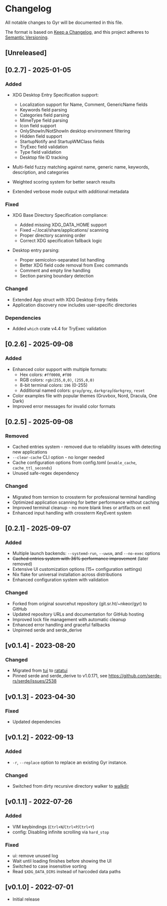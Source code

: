 # Changelog
All notable changes to Gyr will be documented in this file.

The format is based on [Keep a Changelog](https://keepachangelog.com/en/1.0.0/),
and this project adheres to [Semantic Versioning](https://semver.org/spec/v2.0.0.html).

## [Unreleased]

## [0.2.7] - 2025-01-05

### Added

* XDG Desktop Entry Specification support:
  - Localization support for Name, Comment, GenericName fields
  - Keywords field parsing
  - Categories field parsing
  - MimeType field parsing
  - Icon field support
  - OnlyShowIn/NotShowIn desktop environment filtering
  - Hidden field support
  - StartupNotify and StartupWMClass fields
  - TryExec field validation
  - Type field validation
  - Desktop file ID tracking

* Multi-field fuzzy matching against name, generic name, keywords, description, and categories
* Weighted scoring system for better search results
* Extended verbose mode output with additional metadata

### Fixed

* XDG Base Directory Specification compliance:
  - Added missing XDG_DATA_HOME support
  - Fixed ~/.local/share/applications/ scanning
  - Proper directory scanning order
  - Correct XDG specification fallback logic

* Desktop entry parsing:
  - Proper semicolon-separated list handling
  - Better XDG field code removal from Exec commands
  - Comment and empty line handling
  - Section parsing boundary detection

### Changed

* Extended App struct with XDG Desktop Entry fields
* Application discovery now includes user-specific directories

### Dependencies

* Added `which` crate v4.4 for TryExec validation

## [0.2.6] - 2025-09-08

### Added

* Enhanced color support with multiple formats:
  - Hex colors: `#ff0000`, `#f00`
  - RGB colors: `rgb(255,0,0)`, `(255,0,0)`
  - 8-bit terminal colors: `196` (0-255)
  - Additional named colors: `gray`/`grey`, `darkgray`/`darkgrey`, `reset`
* Color examples file with popular themes (Gruvbox, Nord, Dracula, One Dark)
* Improved error messages for invalid color formats

## [0.2.5] - 2025-09-08

### Removed

* Cached entries system - removed due to reliability issues with detecting new applications
* `--clear-cache` CLI option - no longer needed
* Cache configuration options from config.toml (`enable_cache`, `cache_ttl_seconds`)
* Unused safe-regex dependency

### Changed

* Migrated from termion to crossterm for professional terminal handling
* Optimized application scanning for better performance without caching
* Improved terminal cleanup - no more blank lines or artifacts on exit
* Enhanced input handling with crossterm KeyEvent system

## [0.2.1] - 2025-09-07

### Added

* Multiple launch backends: `--systemd-run`, `--uwsm`, and `--no-exec` options
* ~~Cached entries system with 36% performance improvement~~ (later removed)
* Extensive UI customization options (15+ configuration settings)
* Nix flake for universal installation across distributions
* Enhanced configuration system with validation

### Changed

* Forked from original sourcehut repository (git.sr.ht/~nkeor/gyr) to GitHub
* Updated repository URLs and documentation for GitHub hosting
* Improved lock file management with automatic cleanup
* Enhanced error handling and graceful fallbacks
* Unpinned serde and serde_derive

## [v0.1.4] - 2023-08-20

### Changed

* Migrated from [tui](https://github.com/fdehau/tui-rs) to [ratatui](https://github.com/ratatui-org/ratatui)
* Pinned serde and serde_derive to v1.0.171, see https://github.com/serde-rs/serde/issues/2538

## [v0.1.3] - 2023-04-30

### Fixed

* Updated dependencies

## [v0.1.2] - 2022-09-13

### Added

* `-r`, `--replace` option to replace an existing Gyr instance.

### Changed

* Switched from dirty recursive directory walker to [walkdir](https://crates.io/crates/walkdir)

## [v0.1.1] - 2022-07-26

### Added

* VIM keybindings (`Ctrl+N`/`Ctrl+P`/`Ctrl+Y`)
* config: Disabling infinite scrolling via `hard_stop`

### Fixed

* ui: remove unused log
* Wait until loading finishes before showing the UI
* Switched to case insensitive sorting
* Read `$XDG_DATA_DIRS` instead of harcoded data paths

## [v0.1.0] - 2022-07-01

* Initial release
